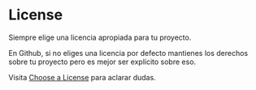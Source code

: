 # License

Siempre elige una licencia apropiada para tu proyecto.

En Github, si no eliges una licencia por defecto mantienes los derechos sobre tu proyecto pero es mejor ser explícito sobre eso.  

Visita [Choose a License](http://www.choosealicense.com) para aclarar dudas.
